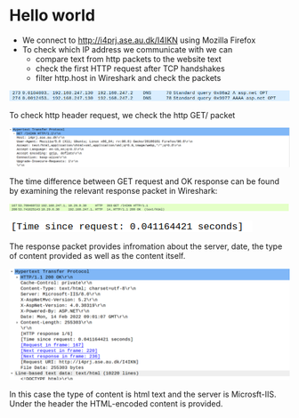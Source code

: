 # Hello world

* We connect to http://i4prj.ase.au.dk/I4IKN using Mozilla Firefox
* To check which IP address we communicate with we can
    * compare text from http packets to the website text
    * check the first HTTP request after TCP handshakes
    * filter http.host in Wireshark and check the packets 

[comment]: <Unused (Screendumps/sample_http_content.png)> 

![](Screendumps/DNS_query.png)

To check http header request, we check the http GET/ packet

![](Screendumps/WS_HTTPrequestHeader.png)

The time difference between GET request and OK response can be found by examining the relevant response packet in Wireshark:

![](Screendumps/WS_HTTPgetok.png)

![](Screendumps/WS_HTTPtime.png)

The response packet provides infromation about the server, date, the type of content provided as well as the content itself.

![](Screendumps/WS_HTTPresponse.png)

In this case the type of content is html text and the server is Microsft-IIS. Under the header the HTML-encoded content is provided.
